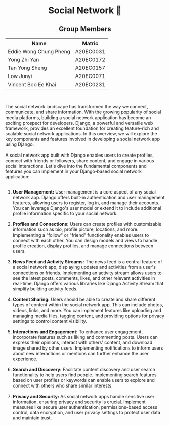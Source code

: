 <h1 align='center'>Social Network 📱</h1>
<h2 align = 'center'>Group Members </h2>
<table align = 'center'>
  <tr>
    <th>Name</th> 
    <th>Matric</th>
  </tr>
  <tr>
    <td>Eddie Wong Chung Pheng</td>
    <td>A20EC0031</td>
  </tr>
  <tr>
    <td>Yong Zhi Yan</td>
    <td>A20EC0172</td>
  </tr>
    <tr>
    <td>Tan Yong Sheng</td>
    <td>A20EC0157</td>
  </tr>
    <tr>
    <td>Low Junyi</td>
    <td>A20EC0071</td>
  </tr>
  <tr>
    <td>Vincent Boo Ee Khai</td>
    <td>A20EC0231</td>
  </tr>
</table><br>

The social network landscape has transformed the way we connect, communicate, and share information. With the growing popularity of social media platforms, building a social network application has become an exciting prospect for developers. Django, a powerful and versatile web framework, provides an excellent foundation for creating feature-rich and scalable social network applications. In this overview, we will explore the key components and features involved in developing a social network app using Django.
<br><br>
A social network app built with Django enables users to create profiles, connect with friends or followers, share content, and engage in various social interactions. Let's dive into the fundamental components and features you can implement in your Django-based social network application:
<br><br>
<ol>
  <li>
    <strong>User Management:</strong>
User management is a core aspect of any social network app. Django offers built-in authentication and user management features, allowing users to register, log in, and manage their accounts. You can leverage Django's user model or extend it to include additional profile information specific to your social network.
  </li>
<br>
  <li>
    <strong>Profiles and Connections:</strong>
Users can create profiles with customizable information such as bio, profile picture, locations, and more. Implementing a "follow" or "friend" functionality enables users to connect with each other. You can design models and views to handle profile creation, display profiles, and manage connections between users.
  </li>
    <br>
  <li>
    <strong>News Feed and Activity Streams:</strong>
The news feed is a central feature of a social network app, displaying updates and activities from a user's connections or friends. Implementing an activity stream allows users to see the latest posts, comments, likes, and other relevant activities in real-time. Django offers various libraries like Django Activity Stream that simplify building activity feeds.
  </li>
    <br>
  <li>
    <strong>Content Sharing:</strong>
Users should be able to create and share different types of content within the social network app. This can include photos, videos, links, and more. You can implement features like uploading and managing media files, tagging content, and providing options for privacy settings to control content visibility.
  </li>
  <br>
  <li>
    <strong>Interactions and Engagement:</strong>
To enhance user engagement, incorporate features such as liking and commenting posts. Users can express their opinions, interact with others' content, and download image shared by other users. Implementing notifications to inform users about new interactions or mentions can further enhance the user experience.
  </li>
    <br>
  <li>
    <strong>Search and Discovery:</strong>
Facilitate content discovery and user search functionality to help users find people. Implementing search features based on user profiles or keywords can enable users to explore and connect with others who share similar interests.
  </li>
    <br>
  <li>
    <strong>Privacy and Security:</strong>
As social network apps handle sensitive user information, ensuring privacy and security is crucial. Implement measures like secure user authentication, permissions-based access control, data encryption, and user privacy settings to protect user data and maintain trust.
  </li>
</ol>
